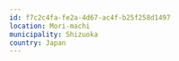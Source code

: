 ```yaml
---
id: f7c2c4fa-fe2a-4d67-ac4f-b25f258d1497
location: Mori-machi
municipality: Shizuoka
country: Japan
---
```

